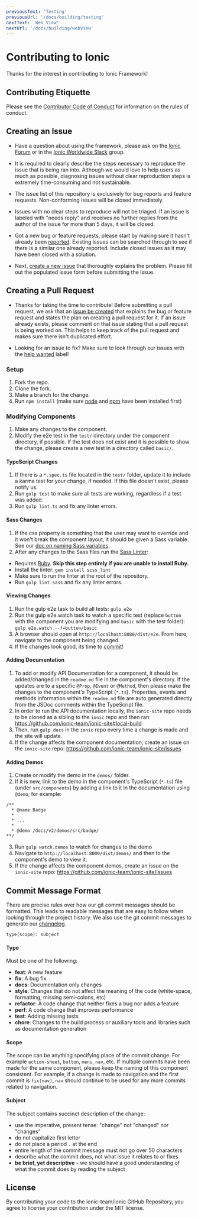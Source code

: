```yaml
---
previousText: 'Testing'
previousUrl: '/docs/building/testing'
nextText: 'Web View'
nextUrl: '/docs/building/webview'
---
```


# Contributing to Ionic

Thanks for the interest in contributing to Ionic Framework!

## Contributing Etiquette

Please see the [Contributor Code of Conduct](https://github.com/ionic-team/ionic/blob/master/CODE_OF_CONDUCT.md) for information on the rules of conduct.


## Creating an Issue

* Have a question about using the framework, please ask on the [Ionic Forum](http://forum.ionicframework.com/) or in the [Ionic Worldwide Slack](http://ionicworldwide.herokuapp.com/) group.

* It is required to clearly describe the steps necessary to reproduce the issue that is being ran into. Although we would love to help users as much as possible, diagnosing issues without clear reproduction steps is extremely time-consuming and not sustainable.

* The issue list of this repository is exclusively for bug reports and feature requests. Non-conforming issues will be closed immediately.

* Issues with no clear steps to reproduce will not be triaged. If an issue is labeled with "needs reply" and receives no further replies from the author of the issue for more than 5 days, it will be closed.

* Got a new bug or feature requests, please start by making sure it hasn't already been [reported](https://github.com/ionic-team/ionic/issues?utf8=%E2%9C%93&q=is%3Aissue). Existing issues can be searched through to see if there is a similar one already reported. Include closed issues as it may have been closed with a solution.

* Next, [create a new issue](https://github.com/ionic-team/ionic/issues/new) that thoroughly explains the problem. Please fill out the populated issue form before submitting the issue.


## Creating a Pull Request

* Thanks for taking the time to contribute! Before submitting a pull request, we ask that an [issue be created](#creating-an-issue) that explains the bug or feature request and states the plan on creating a pull request for it. If an issue already exists, please comment on that issue stating that a pull request is being worked on. This helps to keep track of the pull request and makes sure there isn't duplicated effort.

* Looking for an issue to fix? Make sure to look through our issues with the [help wanted](https://github.com/ionic-team/ionic/issues?q=is%3Aopen+is%3Aissue+label%3A%22help+wanted%22) label!

### Setup

1. Fork the repo.
2. Clone the fork.
3. Make a branch for the change.
4. Run `npm install` (make sure [node](https://nodejs.org/en/) and [npm](http://blog.npmjs.org/post/85484771375/how-to-install-npm) have been installed first)


### Modifying Components

1. Make any changes to the component.
2. Modify the e2e test in the `test/` directory under the component directory, if possible. If the test does not exist and it is possible to show the change, please create a new test in a directory called `basic/`.


#### TypeScript Changes

1. If there is a `*.spec.ts` file located in the `test/` folder, update it to include a karma test for your change, if needed. If this file doesn't exist, please notify us.
2. Run `gulp test` to make sure all tests are working, regardless if a test was added.
3. Run `gulp lint.ts` and fix any linter errors.


#### Sass Changes

1. If the css property is something that the user may want to override and it won't break the component layout, it should be given a Sass variable. See our [doc on naming Sass variables](https://docs.google.com/document/d/1OyOyrRE5lpB_9mdkF0HWVQLV97fHma450N8XqE4mjZQ/edit?usp=sharing).
2. After any changes to the Sass files run the [Sass Linter](https://github.com/brigade/scss-lint):
 - Requires [Ruby](https://www.ruby-lang.org/en/documentation/installation/). **Skip this step entirely if you are unable to install Ruby.**
 - Install the linter: `gem install scss_lint`
 - Make sure to run the linter at the root of the repository.
 - Run `gulp lint.sass` and fix any linter errors.


#### Viewing Changes

1. Run the gulp e2e task to build all tests: `gulp e2e`
2. Run the gulp e2e.watch task to watch a specific test (replace `button` with the component you are modifying and `basic` with the test folder): `gulp e2e.watch --f=button/basic`
3. A browser should open at `http://localhost:8080/dist/e2e`. From here, navigate to the component being changed.
4. If the changes look good, its time to [commit](#committing)!


#### Adding Documentation

1. To add or modify API Documentation for a component, it should be added/changed in the `readme.md` file in the component's directory. If the updates are to a specific `@Prop`, `@Event` or `@Method`, then please make the changes to the component's TypeScript (`*.ts`). Properties, events and methods information within the `readme.md` file are auto generated directly from the JSDoc comments within the TypeScript file.
2. In order to run the API documentation locally, the `ionic-site` repo needs to be cloned as a sibling to the `ionic` repo and then ran: https://github.com/ionic-team/ionic-site#local-build
3. Then, run `gulp docs` in the `ionic` repo every time a change is made and the site will update.
4. If the change affects the component documentation, create an issue on the `ionic-site` repo: https://github.com/ionic-team/ionic-site/issues


#### Adding Demos

1. Create or modify the demo in the `demos/` folder.
2. If it is new, link to the demo in the component's TypeScript (`*.ts`) file (under `src/components`) by adding a link to it in the documentation using `@demo`, for example:

  ```
  /**
    * @name Badge
    *
    * ...
    *
    * @demo /docs/v2/demos/src/badge/
  **/
  ```
3. Run `gulp watch.demos` to watch for changes to the demo
4. Navigate to `http://localhost:8000/dist/demos/` and then to the component's demo to view it.
5. If the change affects the component demos, create an issue on the `ionic-site` repo: https://github.com/ionic-team/ionic-site/issues


## Commit Message Format

There are precise rules over how our git commit messages should be formatted. This leads to readable messages that are easy to follow when looking through the project history. We also use the git commit messages to generate our [changelog](https://github.com/ionic-team/ionic/blob/master/CHANGELOG.md).

`type(scope): subject`

#### Type
Must be one of the following:

* **feat**: A new feature
* **fix**: A bug fix
* **docs**: Documentation only changes
* **style**: Changes that do not affect the meaning of the code (white-space, formatting, missing semi-colons, etc)
* **refactor**: A code change that neither fixes a bug nor adds a feature
* **perf**: A code change that improves performance
* **test**: Adding missing tests
* **chore**: Changes to the build process or auxiliary tools and libraries such as documentation generation

#### Scope
The scope can be anything specifying place of the commit change. For example `action-sheet`, `button`, `menu`, `nav`, etc. If multiple commits have been made for the same component, please keep the naming of this component consistent. For example, if a change is made to navigation and the first commit is `fix(nav)`, `nav` should continue to be used for any more commits related to navigation.

#### Subject
The subject contains succinct description of the change:

* use the imperative, present tense: "change" not "changed" nor "changes"
* do not capitalize first letter
* do not place a period `.` at the end
* entire length of the commit message must not go over 50 characters
* describe what the commit does, not what issue it relates to or fixes
* **be brief, yet descriptive** - we should have a good understanding of what the commit does by reading the subject


## License

By contributing your code to the ionic-team/ionic GitHub Repository, you agree to license your contribution under the MIT license.
